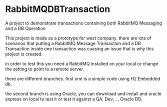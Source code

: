 # RabbitMQDBTransaction
A project to demonstrate transactions containing both RabbitMQ Messaging and a DB Operation

This project is made as a prototype for west company.
there are lots of scenarios that putting a RabbitMQ Message Transaction and a DB Transaction inside one transaction was cuasing an issue that is why this project is created.

in order to test this you need a RabbitMQ installed on your local or change the setting to point to a remote server.

there are different branches.
first one is a simple code using H2 Embedded db.

the second branch is using Oracle, you can download and install and oracle express on local to test it or test it against a QA, Dev, ... Oracle DB.

